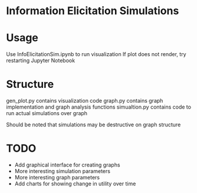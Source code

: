 # Information Elicitation Simulations

# Usage
Use InfoElicitationSim.ipynb to run visualization
If plot does not render, try restarting Jupyter Notebook

# Structure
gen_plot.py contains visualization code
graph.py contains graph implementation and graph analysis functions
simualtion.py contains code to run actual simulations over graph

Should be noted that simulations may be destructive on graph structure

# TODO
* Add graphical interface for creating graphs
* More interesting simulation parameters
* More interesting graph parameters
* Add charts for showing change in utility over time
